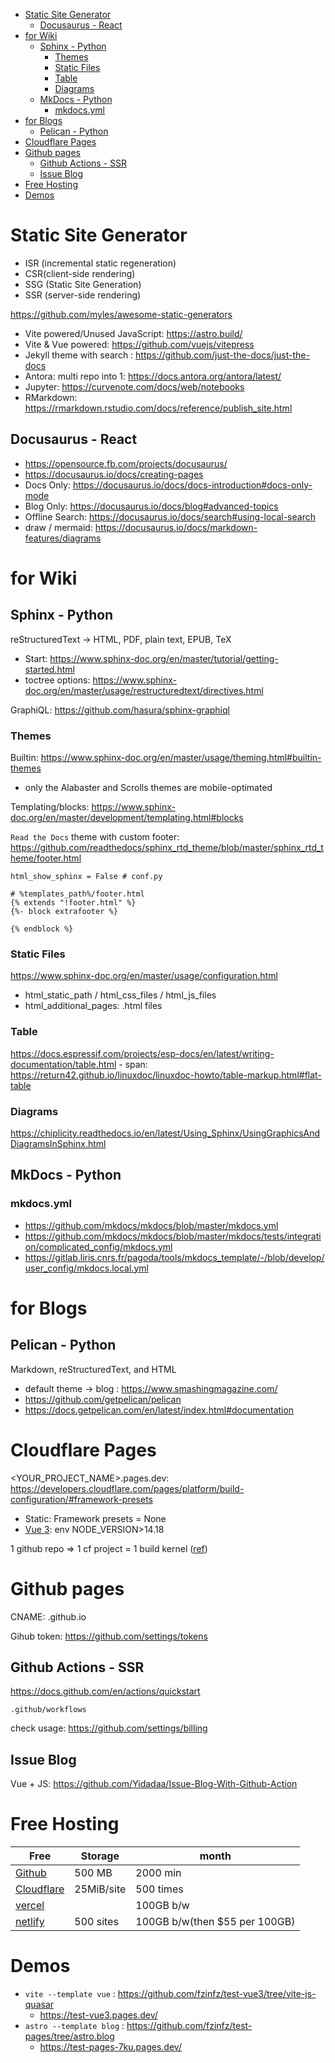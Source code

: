 <!-- TOC -->

- [Static Site Generator](#static-site-generator)
    - [Docusaurus - React](#docusaurus---react)
- [for Wiki](#for-wiki)
    - [Sphinx - Python](#sphinx---python)
        - [Themes](#themes)
        - [Static Files](#static-files)
        - [Table](#table)
        - [Diagrams](#diagrams)
    - [MkDocs - Python](#mkdocs---python)
        - [mkdocs.yml](#mkdocsyml)
- [for Blogs](#for-blogs)
    - [Pelican - Python](#pelican---python)
- [Cloudflare Pages](#cloudflare-pages)
- [Github pages](#github-pages)
    - [Github Actions - SSR](#github-actions---ssr)
    - [Issue Blog](#issue-blog)
- [Free Hosting](#free-hosting)
- [Demos](#demos)

<!-- /TOC -->

# Static Site Generator
- ISR (incremental static regeneration)
- CSR(client-side rendering)
- SSG (Static Site Generation) 
- SSR (server-side rendering)

https://github.com/myles/awesome-static-generators

+ Vite powered/Unused JavaScript: https://astro.build/  
+ Vite & Vue powered: https://github.com/vuejs/vitepress  
+ Jekyll theme with search : https://github.com/just-the-docs/just-the-docs
+ Antora: multi repo into 1: https://docs.antora.org/antora/latest/
+ Jupyter: https://curvenote.com/docs/web/notebooks
+ RMarkdown: https://rmarkdown.rstudio.com/docs/reference/publish_site.html

## Docusaurus - React
- https://opensource.fb.com/projects/docusaurus/
- https://docusaurus.io/docs/creating-pages
- Docs Only: https://docusaurus.io/docs/docs-introduction#docs-only-mode
- Blog Only: https://docusaurus.io/docs/blog#advanced-topics
- Offline Search: https://docusaurus.io/docs/search#using-local-search
- draw / mermaid: https://docusaurus.io/docs/markdown-features/diagrams

# for Wiki
## Sphinx - Python
reStructuredText -> HTML, PDF, plain text, EPUB, TeX
- Start: https://www.sphinx-doc.org/en/master/tutorial/getting-started.html
- toctree options: https://www.sphinx-doc.org/en/master/usage/restructuredtext/directives.html

GraphiQL: https://github.com/hasura/sphinx-graphiql

### Themes
Builtin: https://www.sphinx-doc.org/en/master/usage/theming.html#builtin-themes
- only the Alabaster and Scrolls themes are mobile-optimated

Templating/blocks: https://www.sphinx-doc.org/en/master/development/templating.html#blocks

`Read the Docs` theme with custom footer: https://github.com/readthedocs/sphinx_rtd_theme/blob/master/sphinx_rtd_theme/footer.html

    html_show_sphinx = False # conf.py

    # %templates_path%/footer.html    
    {% extends "!footer.html" %}
    {%- block extrafooter %}
    
    {% endblock %}

### Static Files
https://www.sphinx-doc.org/en/master/usage/configuration.html
- html_static_path / html_css_files / html_js_files
- html_additional_pages: .html files

### Table
https://docs.espressif.com/projects/esp-docs/en/latest/writing-documentation/table.html
    - span: https://return42.github.io/linuxdoc/linuxdoc-howto/table-markup.html#flat-table

### Diagrams
https://chiplicity.readthedocs.io/en/latest/Using_Sphinx/UsingGraphicsAndDiagramsInSphinx.html

## MkDocs - Python
### mkdocs.yml
- https://github.com/mkdocs/mkdocs/blob/master/mkdocs.yml
- https://github.com/mkdocs/mkdocs/blob/master/mkdocs/tests/integration/complicated_config/mkdocs.yml
- https://gitlab.liris.cnrs.fr/pagoda/tools/mkdocs_template/-/blob/develop/user_config/mkdocs.local.yml

# for Blogs
## Pelican - Python
Markdown, reStructuredText, and HTML
- default theme -> blog : https://www.smashingmagazine.com/
- https://github.com/getpelican/pelican
- https://docs.getpelican.com/en/latest/index.html#documentation

# Cloudflare Pages
<YOUR_PROJECT_NAME>.pages.dev: https://developers.cloudflare.com/pages/platform/build-configuration/#framework-presets
- Static: Framework presets = None
- [Vue 3](https://developers.cloudflare.com/pages/framework-guides/deploy-a-vite3-project/): env NODE_VERSION>14.18

1 github repo => 1 cf project = 1 build kernel ([ref](https://community.cloudflare.com/t/cloudflare-pages-multiple-projects-with-a-single/287910))

# Github pages
CNAME: <user>.github.io

Gihub token: https://github.com/settings/tokens

## Github Actions - SSR
https://docs.github.com/en/actions/quickstart

    .github/workflows

check usage: https://github.com/settings/billing

## Issue Blog
Vue + JS: https://github.com/Yidadaa/Issue-Blog-With-Github-Action

# Free Hosting
|Free|Storage|month|
|---|---|---|
|[Github](https://docs.github.com/en/billing/managing-billing-for-github-actions/about-billing-for-github-actions)|500 MB|2000 min|
|[Cloudflare](https://developers.cloudflare.com/pages/platform/limits/)|25MiB/site|500 times|
|[vercel](https://vercel.com/pricing)||100GB b/w|
|[netlify](https://www.netlify.com/pricing/#features)|500 sites|100GB b/w(then $55 per 100GB)|

# Demos
- `vite --template vue` : https://github.com/fzinfz/test-vue3/tree/vite-js-quasar
  - https://test-vue3.pages.dev/
- `astro --template blog` : https://github.com/fzinfz/test-pages/tree/astro.blog
  - https://test-pages-7ku.pages.dev/

